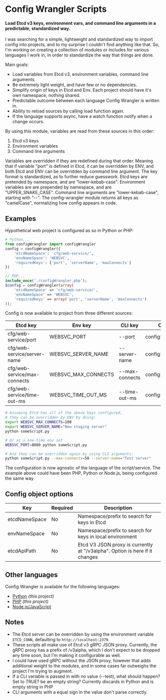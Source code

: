 # Config Wrangler Scripts
#### Load Etcd v3 keys, environment vars, and command line arguments in a predictable, standardized way.

I was searching for a simple, lightweight and standardized way to import config into projects, and to my surprise I couldn't find anything like that. So, I'm working on creating a collection of modules or includes for various languages I work in, in order to standardize the way that things are done.

Main goals:
- Load variables from Etcd v3, environment variables, command line arguments.
- Be extremely light weight, and have few or no dependencies.
- Simplify origin of keys in Etcd and Env. Each project should have it's own namespace, nothing shared.
- Predictable outcome between each language Config Wrangler is written in.
- Ability to reload sources by calling load function again.
- If the language supports async, have a watch function notify when a change occurs.

By using this module, variables are read from these sources in this order:
1. Etcd v3 keys
2. Environment variables
3. Command line arguments

Variables are overridden if they are redefined during that order. Meaning that if variable "port" is defined in Etcd, it can be overridden by ENV, and both Etcd and ENV can be overridden by command line argument. The key format is standardized, as to further reduce guesswork. Etcd keys are pretended by namespace, and are "lower-kebab-case". Environment variables are are prepended by namespace, and are "UPPER_SNAKE_CASE". Command line arguments are "lower-kebab-case", starting with "--". The config-wrangler module returns all keys as "camelCase", normalizing how config appears in code.

## Examples
Hypothetical web project is configured as so in Python or PHP:
```python
# Python...
from configWrangler import configWrangler
config = configWrangler({
    'etcdNameSpace': 'cfg/web-service/',
    'envNameSpace': 'WEBSVC',
    'requiredKeys': ['port', 'serverName', 'maxConnects']
})
```
```php
// PHP...
include_once('./configWrangler.php');
$config = configWrangler(array(
    'etcdNameSpace' => 'cfg/web-service/',
    'envNameSpace' => 'WEBSVC',
    'requiredKeys' => array('port', 'serverName', 'maxConnects')
));
```

Config is now available to project from three different sources:

| Etcd key | Env key | CLI key | Code result |
| - | - | - | - |
| cfg/web-service/port | WEBSVC_PORT | --port | config['port'] |
| cfg/web-service/server-name | WEBSVC_SERVER_NAME | --server-name | config['serverName'] |
| cfg/web-service/max-connects | WEBSVC_MAX_CONNECTS | --max-connects | config['maxConnects'] |
| cfg/web-service/time-out-ms | WEBSVC_TIME_OUT_MS | --time-out-ms | config['timeOutMs'] |

```bash
# Assuming Etcd has all of the above keys configured,
# they can be overridden by ENV by doing:
export WEBSVC_MAX_CONNECTS=100
export WEBSVC_SERVER_NAME="New staging server"
python someScript.py

# Or as a one-time env set
WEBSVC_PORT=8080 python someScript.py

# And they can be overridden again by using CLI arguments:
python someScript.py --max-connects=50 --server-name="Test server"
```

The configuration is now agnostic of the language of the script/service. The example above could have been PHP, Python or Node.js, being configured the same way.

## Config object options
| Key | Required | Description |
| - | - | - |
| etcdNameSpace | No | Namespace/prefix to search for keys in Etcd |
| envNameSpace | No | Namespace/prefix to search for keys in local environment |
| etcdApiPath | No | Etcd V3 JSON proxy is currently at "/v3alpha". Option is here if it changes |

## Other languages
Config Wrangler is available for the following languages:
- [Python](https://github.com/Brayyy/config-wrangler-misc) _(this project)_
- [PHP](https://github.com/Brayyy/config-wrangler-misc) _(this project)_
- [Node.js/JavaScript](https://github.com/Brayyy/config-wrangler-js)

## Notes
- The Etcd server can be overridden by using the environment variable `ETCD_CONN`, defaulting to `http://localhost:2379`.
- These scripts all make use of Etcd v3 gRPC JSON proxy. Currently, the gRPC proxy has a prefix of /v3alpha, which I don't expect to be dropped any time soon, but I'm making it configurable as well.
- I could have used gRPC without the JSON proxy, however that adds additional weight to the modules, and in some cases far outweighs the project I'm trying to augment.
- If a CLI variable is passed in with no value (--test), what should happen? Set to TRUE? be an empty string? Currently discards in Python and is empty string in PHP
- CLI arguments with a equal sign in the value don't parse correctly.